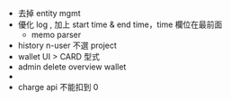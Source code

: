 - 去掉 entity mgmt
- 優化 log ,  加上 start time & end time，time 欄位在最前面
	- memo parser
- history n-user 不選 project
- wallet UI > CARD 型式
- admin delete overview wallet
-
- charge api 不能扣到 0